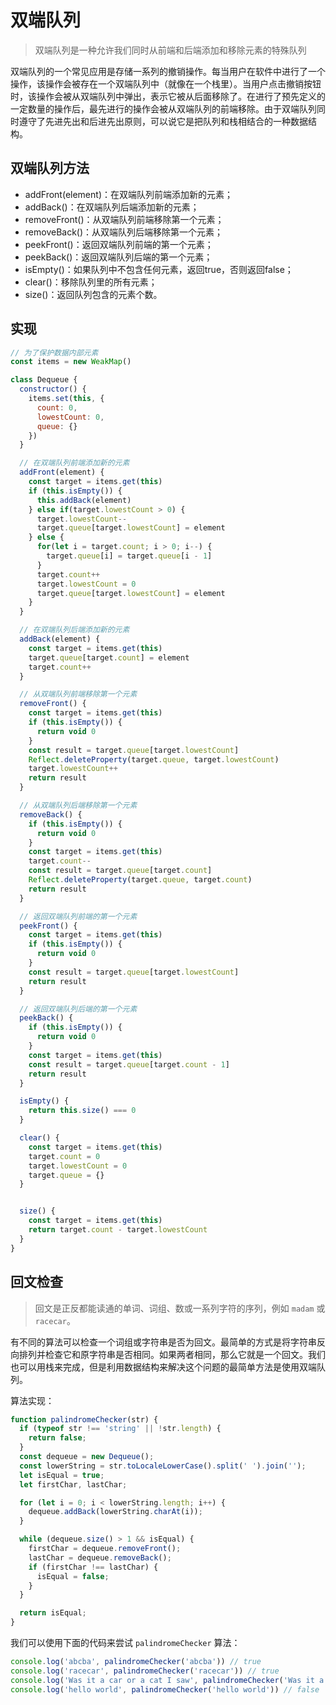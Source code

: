 # 双端队列
> 双端队列是一种允许我们同时从前端和后端添加和移除元素的特殊队列

双端队列的一个常见应用是存储一系列的撤销操作。每当用户在软件中进行了一个操作，该操作会被存在一个双端队列中（就像在一个栈里）。当用户点击撤销按钮时，该操作会被从双端队列中弹出，表示它被从后面移除了。在进行了预先定义的一定数量的操作后，最先进行的操作会被从双端队列的前端移除。由于双端队列同时遵守了先进先出和后进先出原则，可以说它是把队列和栈相结合的一种数据结构。


## 双端队列方法
- addFront(element)：在双端队列前端添加新的元素；
- addBack()：在双端队列后端添加新的元素；
- removeFront()：从双端队列前端移除第一个元素；
- removeBack()：从双端队列后端移除第一个元素；
- peekFront()：返回双端队列前端的第一个元素；
- peekBack()：返回双端队列后端的第一个元素；
- isEmpty()：如果队列中不包含任何元素，返回true，否则返回false；
- clear()：移除队列里的所有元素；
- size()：返回队列包含的元素个数。

## 实现
```javascript
// 为了保护数据内部元素
const items = new WeakMap()

class Dequeue {
  constructor() {
    items.set(this, {
      count: 0, 
      lowestCount: 0,
      queue: {}
    })
  }

  // 在双端队列前端添加新的元素
  addFront(element) {
    const target = items.get(this)
    if (this.isEmpty()) {
      this.addBack(element)
    } else if(target.lowestCount > 0) {
      target.lowestCount--
      target.queue[target.lowestCount] = element
    } else {
      for(let i = target.count; i > 0; i--) {
        target.queue[i] = target.queue[i - 1]
      }
      target.count++
      target.lowestCount = 0
      target.queue[target.lowestCount] = element
    }
  }

  // 在双端队列后端添加新的元素
  addBack(element) {
    const target = items.get(this)
    target.queue[target.count] = element
    target.count++
  }

  // 从双端队列前端移除第一个元素
  removeFront() {
    const target = items.get(this)
    if (this.isEmpty()) {
      return void 0
    }
    const result = target.queue[target.lowestCount]
    Reflect.deleteProperty(target.queue, target.lowestCount)
    target.lowestCount++
    return result
  }

  // 从双端队列后端移除第一个元素
  removeBack() {
    if (this.isEmpty()) {
      return void 0
    }
    const target = items.get(this)
    target.count--
    const result = target.queue[target.count]
    Reflect.deleteProperty(target.queue, target.count)
    return result
  }

  // 返回双端队列前端的第一个元素
  peekFront() {
    const target = items.get(this)
    if (this.isEmpty()) {
      return void 0
    }
    const result = target.queue[target.lowestCount]
    return result
  }

  // 返回双端队列后端的第一个元素
  peekBack() {
    if (this.isEmpty()) {
      return void 0
    }
    const target = items.get(this)
    const result = target.queue[target.count - 1]
    return result
  }

  isEmpty() {
    return this.size() === 0
  }

  clear() {
    const target = items.get(this)
    target.count = 0
    target.lowestCount = 0
    target.queue = {}
  }


  size() {
    const target = items.get(this)
    return target.count - target.lowestCount
  }
}
```

## 回文检查
> 回文是正反都能读通的单词、词组、数或一系列字符的序列，例如 `madam` 或 `racecar`。

有不同的算法可以检查一个词组或字符串是否为回文。最简单的方式是将字符串反向排列并检查它和原字符串是否相同。如果两者相同，那么它就是一个回文。我们也可以用栈来完成，但是利用数据结构来解决这个问题的最简单方法是使用双端队列。

算法实现：
```javascript
function palindromeChecker(str) {
  if (typeof str !== 'string' || !str.length) {
    return false;
  }
  const dequeue = new Dequeue();
  const lowerString = str.toLocaleLowerCase().split(' ').join('');
  let isEqual = true;
  let firstChar, lastChar;

  for (let i = 0; i < lowerString.length; i++) {
    dequeue.addBack(lowerString.charAt(i));
  }

  while (dequeue.size() > 1 && isEqual) {
    firstChar = dequeue.removeFront();
    lastChar = dequeue.removeBack();
    if (firstChar !== lastChar) {
      isEqual = false;
    }
  }

  return isEqual;
}
```

我们可以使用下面的代码来尝试 `palindromeChecker` 算法：
```javascript
console.log('abcba', palindromeChecker('abcba')) // true
console.log('racecar', palindromeChecker('racecar')) // true
console.log('Was it a car or a cat I saw', palindromeChecker('Was it a car or a cat I saw')) // true
console.log('hello world', palindromeChecker('hello world')) // false
```